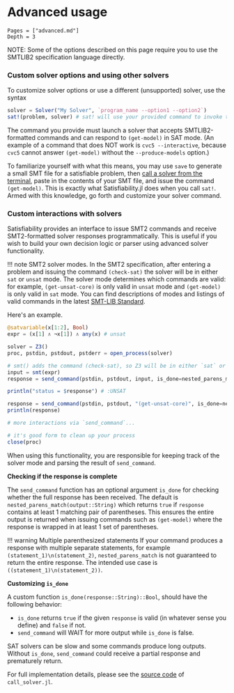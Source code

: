 # Advanced usage
```@contents
Pages = ["advanced.md"]
Depth = 3
```

NOTE: Some of the options described on this page require you to use the SMTLIB2 specification language directly.

### Custom solver options and using other solvers
To customize solver options or use a different (unsupported) solver, use the syntax

```julia
solver = Solver("My Solver", `program_name --option1 --option2`)
sat!(problem, solver) # sat! will use your provided command to invoke the solver
```

The command you provide must launch a solver that accepts SMTLIB2-formatted commands and can respond to `(get-model)` in SAT mode. (An example of a command that does NOT work is `cvc5 --interactive`, because `cvc5` cannot answer `(get-model)` without the `--produce-models` option.)

To familiarize yourself with what this means, you may use `save` to generate a small SMT file for a satisfiable problem, then [call a solver from the terminal](installation.md#installing-a-solver), paste in the contents of your SMT file, and issue the command `(get-model)`. This is exactly what Satisfiability.jl does when you call  `sat!`. Armed with this knowledge, go forth and customize your solver command.

### Custom interactions with solvers
Satisfiability provides an interface to issue SMT2 commands and receive SMT2-formatted solver responses programmatically. This is useful if you wish to build your own decision logic or parser using advanced solver functionality.

!!! note SMT2 solver modes.
In the SMT2 specification, after entering a problem and issuing the command `(check-sat)` the solver will be in either `sat` or `unsat` mode. The solver mode determines which commands are valid: for example, `(get-unsat-core)` is only valid in `unsat` mode and `(get-model)` is only valid in `sat` mode. You can find descriptions of modes and listings of valid commands in the latest [SMT-LIB Standard](http://www.smtlib.org/).

Here's an example.
```julia
@satvariable(x[1:2], Bool)
expr = (x[1] ∧ ¬x[1]) ∧ any(x) # unsat

solver = Z3()
proc, pstdin, pstdout, pstderr = open_process(solver)

# smt() adds the command (check-sat), so Z3 will be in either `sat` or `unsat` mode after this command.
input = smt(expr)
response = send_command(pstdin, pstdout, input, is_done=nested_parens_match)

println("status = $response") # :UNSAT

response = send_command(pstdin, pstdout, "(get-unsat-core)", is_done=nested_parens_match)
println(response)

# more interactions via `send_command`...

# it's good form to clean up your process
close(proc)
```

When using this functionality, you are responsible for keeping track of the solver mode and parsing the result of `send_command`.

**Checking if the response is complete**

The `send_command` function has an optional argument `is_done` for checking whether the full response has been received. The default is `nested_parens_match(output::String)` which returns `true` if `response` contains at least 1 matching pair of parentheses. This ensures the entire output is returned when issuing commands such as `(get-model)` where the response is wrapped in at least 1 set of parentheses.

!!! warning Multiple parenthesized statements
If your command produces a response with multiple separate statements, for example `(statement_1)\n(statement_2)`, `nested_parens_match` is not guaranteed to return the entire response. The intended use case is `((statement_1)\n(statement_2))`.

**Customizing `is_done`**

A custom function `is_done(response::String)::Bool`, should have the following behavior:
* `is_done` returns `true` if the given `response` is valid (in whatever sense you define) and `false` if not.
* `send_command` will WAIT for more output while `is_done` is false.

SAT solvers can be slow and some commands produce long outputs. Without `is_done`, `send_command` could receive a partial response and prematurely return.

For full implementation details, please see the [source code](https://github.com/elsoroka/Satisfiability.jl/blob/main/src/call_solver.jl) of `call_solver.jl`.